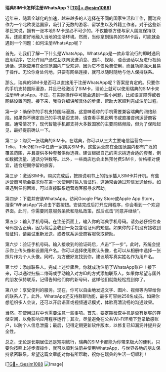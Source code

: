 **瑞典SIM卡怎样注册WhatsApp？[[TG💪+ @esim1088](https://t.me/s/esim1088)]**

近年来，随着全球化的加速，越来越多的人选择在不同的国家生活和工作，而瑞典作为一个北欧发达国家，吸引了无数的游客、留学生以及外籍工作者。对于这些新移民来说，拥有一张本地SIM卡是必不可少的。不仅能够方便与家人朋友保持联系，还能更好地融入当地的生活环境。然而，当你拿到瑞典的SIM卡后，可能就会遇到一个问题：如何注册WhatsApp呢？

首先，让我们了解一下什么是WhatsApp。WhatsApp是一款非常流行的即时通讯应用程序，它允许用户通过互联网发送消息、图片、视频、语音通话以及进行视频通话。这款应用在全球范围内广受欢迎，因为它不仅免费使用，而且功能强大且易于操作。无论你身处何地，只要有网络连接，就可以随时随地与他人保持联系。

那么，瑞典的SIM卡是否可以直接用于注册WhatsApp呢？答案是肯定的。只要你的手机支持国际漫游，并且已经激活了SIM卡，理论上就可以使用瑞典的SIM卡来注册WhatsApp。不过，在实际操作中可能会遇到一些小问题，比如语言障碍或者网络设置问题。接下来，我将详细讲解具体的步骤，帮助大家顺利完成注册过程。

第一步：确保你的手机支持国际漫游。这意味着你的手机需要兼容瑞典的网络频段。如果你不确定自己的手机是否支持，请查看手机说明书或直接咨询运营商客服。通常情况下，现代智能手机都支持大多数国家的主要网络频段，但为了保险起见，最好提前确认一下。

第二步：购买一张瑞典的SIM卡。在瑞典，你可以从三大主要电信运营商——Telia、Tele2和Tre中任选一家购买SIM卡。这些运营商在全国范围内都有广泛的覆盖范围，并且提供多种套餐供你选择。建议根据自己的需求挑选合适的套餐，例如数据流量、通话分钟数等。此外，一些商店也会出售预付费SIM卡，价格相对便宜，适合短期停留的旅客。

第三步：激活SIM卡。购买完成后，按照说明书上的指示插入SIM卡并开机。有些运营商可能会要求你在第一次使用时输入验证码，这通常会通过短信发送给你。如果遇到任何困难，可以直接联系运营商客服寻求帮助。

第四步：下载并安装WhatsApp。访问Google Play Store或Apple App Store，搜索“WhatsApp”并点击下载按钮。安装完成后打开应用程序，你会看到一个欢迎界面。此时，你需要同意服务条款和隐私政策，然后点击“同意并继续”。

第五步：输入手机号码。在注册页面上，输入你的瑞典手机号码。请务必仔细检查号码是否正确，因为稍后会收到一条包含验证码的短信。如果你的手机没有接收到验证码，请尝试重新发送，或者联系运营商客服获取帮助。

第六步：验证手机号码。输入接收到的验证码后，点击“下一步”。此时，系统会提示你上传头像和设置用户名。你可以选择使用默认头像，也可以从相册中选择一张照片作为个人头像。同时，为方便好友找到你，建议填写真实姓名作为用户名。

第七步：添加联系人。完成上述步骤后，你就成功注册了WhatsApp账户！接下来，可以通过扫描二维码或手动输入对方ID的方式添加联系人。如果你希望与国外的朋友保持联系，记得告知他们你的新号码，这样他们就能轻松找到你了。

第八步：享受便利的服务。现在，你可以自由地发送文字、图片、视频等内容给你的联系人了。此外，WhatsApp还支持群聊功能，最多可容纳256名成员。如果你想组织多人会议，还可以开启语音或视频通话模式，体验高清流畅的沟通效果。

当然，在使用过程中也需要注意一些事项。首先，要定期检查手机是否有足够的存储空间，以免影响应用程序运行；其次，尽量避免在公共Wi-Fi环境下登录敏感账户，以防个人信息泄露；最后，记得定期更新软件版本，以修复已知漏洞并提升安全性。

总之，无论是长期居住还是短期旅行，瑞典的SIM卡都能为你带来极大的便利。只要你按照上述步骤操作，就可以顺利注册并使用WhatsApp，与世界各地的朋友保持紧密联系。希望这篇文章能对你有所帮助，祝你在瑞典的生活一切顺利！

[[TG💪+ @esim1088](https://t.me/s/esim1088) ![Image](https://i.postimg.cc/4NQfJmqS/Snipaste-2025-05-13-00-14-12.png)]